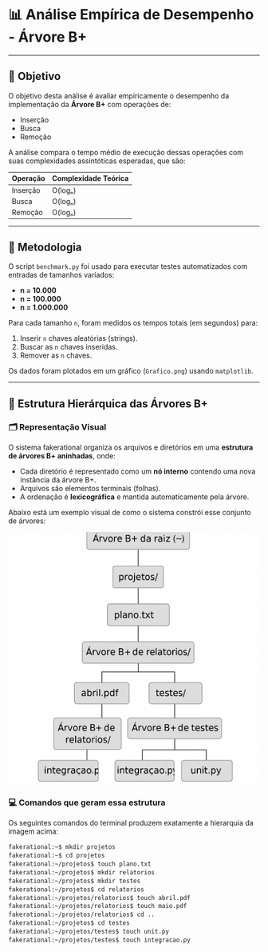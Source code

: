 # 📊 Análise Empírica de Desempenho - Árvore B+

---

## 🎯 Objetivo

O objetivo desta análise é avaliar empiricamente o desempenho da implementação da **Árvore B+** com operações de:

- Inserção
- Busca
- Remoção

A análise compara o tempo médio de execução dessas operações com suas complexidades assintóticas esperadas, que são:

| Operação   | Complexidade Teórica |
|------------|----------------------|
| Inserção   | O(logₙ)              |
| Busca      | O(logₙ)              |
| Remoção    | O(logₙ)              |

---

## 🧪 Metodologia

O script `benchmark.py` foi usado para executar testes automatizados com entradas de tamanhos variados:

- **n = 10.000**
- **n = 100.000**
- **n = 1.000.000**

Para cada tamanho `n`, foram medidos os tempos totais (em segundos) para:

1. Inserir `n` chaves aleatórias (strings).
2. Buscar as `n` chaves inseridas.
3. Remover as `n` chaves.

Os dados foram plotados em um gráfico (`Grafico.png`) usando `matplotlib`.

---

## 🌲 Estrutura Hierárquica das Árvores B+

### 🗂️ Representação Visual

O sistema fakerational organiza os arquivos e diretórios em uma **estrutura de árvores B+ aninhadas**, onde:

- Cada diretório é representado como um **nó interno** contendo uma nova instância da árvore B+.
- Arquivos são elementos terminais (folhas).
- A ordenação é **lexicográfica** e mantida automaticamente pela árvore.

Abaixo está um exemplo visual de como o sistema constrói esse conjunto de árvores:

![Estrutura de Árvores B+](Esquema_visual.png)

### 💻 Comandos que geram essa estrutura

Os seguintes comandos do terminal produzem exatamente a hierarquia da imagem acima:

```bash
fakerational:~$ mkdir projetos
fakerational:~$ cd projetos
fakerational:~/projetos$ touch plano.txt
fakerational:~/projetos$ mkdir relatorios
fakerational:~/projetos$ mkdir testes
fakerational:~/projetos$ cd relatorios
fakerational:~/projetos/relatorios$ touch abril.pdf
fakerational:~/projetos/relatorios$ touch maio.pdf
fakerational:~/projetos/relatorios$ cd ..
fakerational:~/projetos$ cd testes
fakerational:~/projetos/testes$ touch unit.py
fakerational:~/projetos/testes$ touch integracao.py


